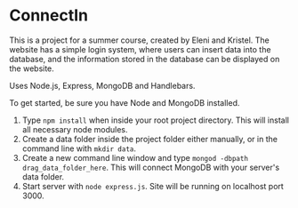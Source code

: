 # ConnectIn

This is a project for a summer course, created by Eleni and Kristel. The website has a simple login system, where users can insert data into the database, and the information stored in the database can be displayed on the website.

Uses Node.js, Express, MongoDB and Handlebars.

To get started, be sure you have Node and MongoDB installed.

1. Type `npm install` when inside your root project directory. This will install all necessary node modules. 
2. Create a data folder inside the project folder either manually, or in the command line with `mkdir data`.
3. Create a new command line window and type `mongod -dbpath drag_data_folder_here`. This will connect MongoDB with your server's data folder.
4. Start server with `node express.js`. Site will be running on localhost port 3000.

